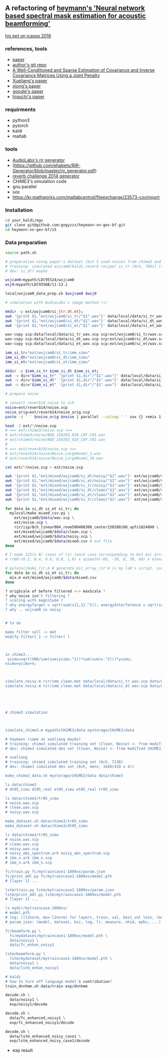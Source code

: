 ## A refactoring of [heymann's 'Neural network based spectral mask estimation for acoustic beamforming'](https://github.com/fgnt/nn-gev)

[his ppt on icassp 2016](https://www.google.com/url?sa=t&rct=j&q=&esrc=s&source=web&cd=3&ved=2ahUKEwi6h6Sw54bdAhWFZt4KHQJlCdAQFjACegQIBxAC&url=https%3A%2F%2Fsigport.org%2Fsites%2Fdefault%2Ffiles%2Ficassp_2016_1.pdf&usg=AOvVaw3DmQHWT8LFJNCLWhmyy-QB)

### references, tools

- [paper]()
- [author's git repo](https://github.com/fgnt/nn-gev)
- [A Well-Conditioned and Sparse Estimation of Covariance
and Inverse Covariance Matrices Using a Joint Penalty](https://stt.msu.edu/users/mauryaas/Ashwini_JPEN.pdf)
- [Xueliang's paper]()
- [xiong's paper]()
- [google's paper]()
- [higuchi's paper]()

### requirments

- python3
- pytorch
- kaldi
- matlab

### tools
- [AudioLabs's rir generator](https://github.com/ehabets/RIR-Generator)
- (https://github.com/ehabets/RIR-Generator/blob/master/rir_generator.pdf)
- [reverb challenge 2014 generator](https://reverb2014.dereverberation.com/download.html)
- CHiME3's simulation code
- gnu parallel
- sox
- https://kr.mathworks.com/matlabcentral/fileexchange/23573-csvimport


### Installation

```sh
cd your_kaldi/egs
git clone git@github.com:gogyzzz/heymann-nn-gev-bf.git
cd heymann-nn-gev-bf/s5
```

### Data preparation

```sh
source path.sh

# preparation xiong paper's dataset (but I used noises from chime3 and reverb14 both)
# training: simulated wsjcam0(kaldi reverb recipe) si_tr (8ch, 7861) (reverb_noise 0-30dB) (RT60 0.1-1.0s) 
# dev: si_dt? maybe

wsjcam0=mypath/LDC95S24/wsjcam0
wsj0=mypath/LDC93S6B/11-13.1

local/wsjcam0_data_prep.sh $wsjcam0 $wsj0

# simulation with AudioLabs's image method rir

mkdir -p ext/wsjcam0/si_{tr,dt,et}; 
awk '{print $1,"ext/wsjcam0/si_tr/"$1".wav"}' data/local/data/si_tr_wav.scp > ext/wsjcam0/si_tr/wav.scp
awk '{print $1,"ext/wsjcam0/si_dt/"$1".wav"}' data/local/data/si_dt_wav.scp > ext/wsjcam0/si_dt/wav.scp
awk '{print $1,"ext/wsjcam0/si_et/"$1".wav"}' data/local/data/si_et_wav.scp > ext/wsjcam0/si_et/wav.scp

wav-copy scp:data/local/data/si_tr_wav.scp scp:ext/wsjcam0/si_tr/wav.scp # maybe slow. parallelization needed
wav-copy scp:data/local/data/si_dt_wav.scp scp:ext/wsjcam0/si_dt/wav.scp # maybe slow.
wav-copy scp:data/local/data/si_et_wav.scp scp:ext/wsjcam0/si_et/wav.scp # maybe slow.

imm_si_tr="ext/wsjcam0/si_tr/imm_simu"
imm_si_dt="ext/wsjcam0/si_dt/imm_simu"
imm_si_et="ext/wsjcam0/si_et/imm_simu"

mkdir -p $imm_si_tr $imm_si_dt $imm_si_et; 
awk -v dir="$imm_si_tr" '{print $1,dir"/"$1".wav"}' data/local/data/si_tr_wav.scp > $imm_si_tr/wav.scp
awk -v dir="$imm_si_dt" '{print $1,dir"/"$1".wav"}' data/local/data/si_dt_wav.scp > $imm_si_dt/wav.scp
awk -v dir="$imm_si_et" '{print $1,dir"/"$1".wav"}' data/local/data/si_et_wav.scp > $imm_si_et/wav.scp

# prepare noise

# convert reverb14 noise to 1ch
noise=ext/reverb14/noise.scp
noise_orig=ext/reverb14/noise_orig.scp
paste -d ' ' $noise_orig $noise | parallel --colsep ' ' sox {} remix 1

head -2 ext/*/noise.scp
# ==> ext/chime3/noise.scp <==
# ext/chime3/noise/BGD_150203_010_CAF.CH1.wav
# ext/chime3/noise/BGD_150203_010_CAF.CH2.wav
#
# ==> ext/reverb14/noise.scp <==
# ext/reverb14/noise/Noise_LargeRoom1_1.wav
# ext/reverb14/noise/Noise_LargeRoom1_10.wav

cat ext/*/noise.scp > ext/noise.scp

awk '{print $1,"ext/mixed/wsjcam0/si_dt/noisy/"$1".wav"}' ext/wsjcam0/si_dt/wav.scp > ext/mixed/wsjcam0/si_dt/noisy.scp
awk '{print $1,"ext/mixed/wsjcam0/si_et/noisy/"$1".wav"}' ext/wsjcam0/si_et/wav.scp > ext/mixed/wsjcam0/si_et/noisy.scp
awk '{print $1,"ext/mixed/wsjcam0/si_tr/noisy/"$1".wav"}' ext/wsjcam0/si_tr/wav.scp > ext/mixed/wsjcam0/si_tr/noisy.scp
awk '{print $1,"ext/mixed/wsjcam0/si_dt/clean/"$1".wav"}' ext/wsjcam0/si_dt/wav.scp > ext/mixed/wsjcam0/si_dt/clean.scp
awk '{print $1,"ext/mixed/wsjcam0/si_et/clean/"$1".wav"}' ext/wsjcam0/si_et/wav.scp > ext/mixed/wsjcam0/si_et/clean.scp
awk '{print $1,"ext/mixed/wsjcam0/si_tr/clean/"$1".wav"}' ext/wsjcam0/si_tr/wav.scp > ext/mixed/wsjcam0/si_tr/clean.scp
 
for data in si_dt si_et si_tr; do
  mylocal/make_mixed_csv.py \
    ext/wsjcam0/$data/wav.scp \
    ext/noise.scp \
    rir/iip/8ch_linear004_room500400300_center150200100_upfs1024000 \
    ext/mixed/wsjcam0/$data/clean.scp \
    ext/mixed/wsjcam0/$data/noisy.scp \
    ext/mixed/wsjcam0/$data/mixed.csv # out file
done

# I made 125(x 8) cases of rir (each case corresponding to 8ch mic array)
# rt60:(0.2, 0.4, 0.6, 0.8, 1.0) x azimuth(-60, -30, 0, 30, 60) x elevation(150, 120, 90, 60, 30)

# mylocal/make_rir.m # generate_mic_array_rir'm is my lab's script. sorry...
for data in si_dt si_et si_tr; do
  mix.m ext/mixed/wsjcam0/$data/mixed.csv
done

? origScale of before filtered <-> maxScale ?
? why noise isn't filtering ?
? scaling with magnitude ?
? why energyTarget = sqrt(sum(s{1,1}.^2)); energyInterference = sqrt(sum(interference.^2)); is energy?
? why .. wsjcam0 is noisy


# to do

make filter cell -> mat
modify filter{ } -> filter( )



in chime3... 
 ysimu=sqrt(SNR/sum(sum(ysimu.^2))*sum(sum(n.^2)))*ysimu;
xsimu=ysimu+n;



simulate_noisy.m rir/imm_clean.mat data/local/data/si_tr_wav.scp data/wsjcam0_si_tr
simulate_noisy.m rir/imm_clean.mat data/local/data/si_dt_wav.scp data/wsjcam0_si_dt





# chime3 simulation



simulate_chime3.m mypath/CHiME3/data mystorage/CHiME3/data

# heymann (same as xueliang maybe)
# training: chime3 simulated training set (Clean, Noise) <- from modified CHiME3_simulate_data.m
# dev: chime3 simulated dev set (Clean, Noise) <- from modified CHiME3_simulate_data.m

# xueliang
# training: chime3 simulated training set (6ch, 7138)
# dev: chime3 simulated dev set (6ch, 4env, 1640(410 x 4))

make_chime3_data.sh mystorage/CHiME3/data data/chime3

ls data/chime3
# dt05_simu dt05_real et05_simu et05_real tr05_simu

ls data/chime3/tr05_simu
# noise.wav.scp
# clean.wav.scp
# noisy.wav.scp

make_dataset.sh data/chime3/tr05_simu
make_dataset.sh data/chime3/dt05_simu

ls data/chime3/tr05_simu
# noise.wav.scp
# clean.wav.scp
# noisy.wav.scp
# noisy_abs_spectrum.ark noisy_abs_spectrum.scp
# ibm_x.ark ibm_x.scp
# ibm_n.ark ibm_n.scp

fc/train.py fc/mytraincase1-1809xx/param.json
fc/print_mdl.py fc/mytraincase1-1809xx/model.pth
# [layer 1] ... 

lstm/train.py lstm/mytraincase1-1809xx/param.json
lstm/print_mdl.py lstm/mytraincase1-1809xx/model.pth
# [layer 1] ... 

ls mydir/mytraincase-1809xx/
# model.pth
# log: ((l2norm, max-l2norm) for layers, train, val, best_val loss, (max, min, mean, median, var)mse)x(for epochs)
# param.json: (model, dataset, bsz, log, lr, measure, nhid, ephs, ...)

fc/beamform.py \
  fc/mydataset/mytraincase1-1809xx/model.pth \
  data/noisy1 \
  data/fc_enhan_noisy1

lstm/beamform.py \
  lstm/mydataset/mytraincase1-1809xx/model.pth \
  data/noisy1 \
  data/lstm_enhan_noisy1

# kaldi 
# how to turn off language model's contribution?
train_dnnhmm.sh data/train exp/dnnhmm

decode.sh \
  data/noisy1 \
  exp/noisy1/decode

decode.sh \
  data/fc_enhanced_noisy1 \
  exp/fc_enhanced_noisy1/decode

decode.sh \
  data/lstm_enhanced_noisy_case1 \
  exp/lstm_enhanced_noisy_case1/decode
```

- exp result
